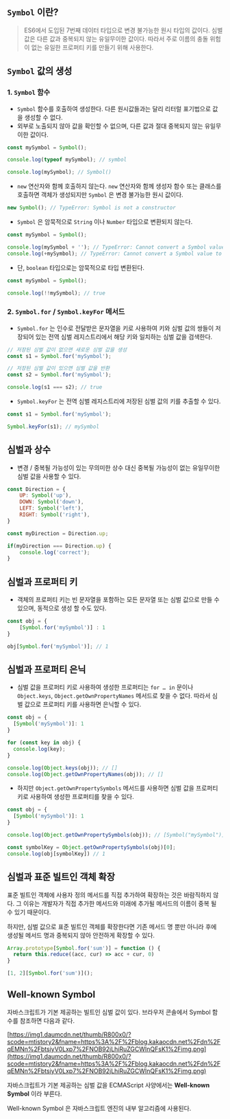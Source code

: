 ## `Symbol` 이란?


> ES6에서 도입된 7번째 데이터 타입으로 변경 불가능한 원시 타입의 값이다. 심벌 값은 다른 값과 중복되지 않는 유일무이한 값이다. 따라서 주로 이름의 충돌 위험이 없는 유일한 프로퍼티 키를 만들기 위해 사용한다.
>

## `Symbol` 값의 생성


### 1. `Symbol` 함수

- `Symbol` 함수를 호출하여 생성한다. 다른 원시값들과는 달리 리터럴 표기법으로 값을 생성할 수 없다.
- 외부로 노출되지 않아 값을 확인할 수 없으며, 다른 값과 절대 중복되지 않는 유일무이한 값이다.

```jsx
const mySymbol = Symbol();

console.log(typeof mySymbol); // symbol

console.log(mySymbol); // Symbol()
```

- `new` 연산자와 함께 호출하지 않는다. `new` 연산자와 함께 생성자 함수 또는 클래스를 호출하면 객체가 생성되지만 `Symbol` 은 변경 불가능한 원시 값이다.

```jsx
new Symbol(); // TypeError: Symbol is not a constructor
```

- `Symbol` 은 암묵적으로 `String` 이나 `Number` 타입으로 변환되지 않는다.

```jsx
const mySymbol = Symbol();

console.log(mySymbol + ''); // TypeError: Cannot convert a Symbol value to string
console.log(+mySymbol); // TypeError: Cannot convert a Symbol value to number
```

- 단, `boolean` 타입으로는 암묵적으로 타입 변환된다.

```jsx
const mySymbol = Symbol();

console.log(!!mySymbol); // true
```

### 2. `Symbol.for` / `Symbol.keyFor` 메서드

- `Symbol.for` 는 인수로 전달받은 문자열을 키로 사용하여 키와 심벌 값의 쌍들이 저장되어 있는 전역 심벌 레지스트리에서 해당 키와 일치하는 심벌 값을 검색한다.

```jsx
// 저장된 심벌 값이 없으면 새로운 심벌 값을 생성
const s1 = Symbol.for('mySymbol');

// 저장된 심벌 값이 있으면 심벌 값을 반환
const s2 = Symbol.for('mySymbol');

console.log(s1 === s2); // true
```

- `Symbol.keyFor` 는 전역 심벌 레지스트리에 저장된 심벌 값의 키를 추출할 수 있다.

```jsx
const s1 = Symbol.for('mySymbol');

Symbol.keyFor(s1); // mySymbol
```

## 심벌과 상수


- 변경 / 중복될 가능성이 있는 무의미한 상수 대신 중복될 가능성이 없는 유일무이한 심벌 값을 사용할 수 있다.

```jsx
const Direction = {
	UP: Symbol('up'),
	DOWN: Symbol('down'),
	LEFT: Symbol('left'),
	RIGHT: Symbol('right'),
}

const myDirection = Direction.up;

if(myDirection === Direction.up) {
	console.log('correct');
}
```

## 심벌과 프로퍼티 키


- 객체의 프로퍼티 키는 빈 문자열을 포함하는 모든 문자열 또는 심벌 값으로 만들 수 있으며, 동적으로 생성 할 수도 있다.

```jsx
const obj = {
	[Symbol.for('mySymbol')] : 1
}

obj[Symbol.for('mySymbol')]; // 1
```

## 심벌과 프로퍼티 은닉


- 심벌 값을 프로퍼티 키로 사용하여 생성한 프로퍼티는 `for … in` 문이나 `Object.keys`, `Object.getOwnPropertyNames` 메서드로 찾을 수 없다. 따라서 심벌 값으로 프로퍼티 키를 사용하면 은닉할 수 있다.

```jsx
const obj = {
  [Symbol('mySymbol')]: 1
}

for (const key in obj) {
  console.log(key); 
}

console.log(Object.keys(obj)); // []
console.log(Object.getOwnPropertyNames(obj)); // []

```

- 하지만 `Object.getOwnPropertySymbols` 메서드를 사용하면 심벌 값을 프로퍼티 키로 사용하여 생성한 프로퍼티를 찾을 수 있다.

```jsx
const obj = {
  [Symbol('mySymbol')]: 1
}

console.log(Object.getOwnPropertySymbols(obj)); // [Symbol("mySymbol")]

const symbolKey = Object.getOwnPropertySymbols(obj)[0];
console.log(obj[symbolKey]) // 1
```

## 심벌과 표준 빌트인 객체 확장


표준 빌트인 객체에 사용자 정의 메서드를 직접 추가하여 확장하는 것은 바람직하지 않다. 그 이유는 개발자가 직접 추가한 메서드와 미래에 추가될 메서드의 이름이 중복 될 수 있기 때문이다.

하지만, 심벌 값으로 표준 빌트인 객체를 확장한다면 기존 메서드 명 뿐만 아니라 후에 생성될 메서드 명과 중복되지 않아 안전하게 확장할 수 있다.

```jsx
Array.prototype[Symbol.for('sum')] = function () {
  return this.reduce((acc, cur) => acc + cur, 0)
}

[1, 2][Symbol.for('sum')]();

```

## Well-known Symbol


자바스크립트가 기본 제공하는 빌트인 심벌 값이 있다. 브라우저 콘솔에서 Symbol 함수를 참조하면 다음과 같다.

[https://img1.daumcdn.net/thumb/R800x0/?scode=mtistory2&fname=https%3A%2F%2Fblog.kakaocdn.net%2Fdn%2FqEMNn%2FbtsiyV0Lxp7%2FNOB92jLhiRuZGCWInQFsK1%2Fimg.png](https://img1.daumcdn.net/thumb/R800x0/?scode=mtistory2&fname=https%3A%2F%2Fblog.kakaocdn.net%2Fdn%2FqEMNn%2FbtsiyV0Lxp7%2FNOB92jLhiRuZGCWInQFsK1%2Fimg.png)

자바스크립트가 기본 제공하는 심벌 값을 ECMAScript 사양에서는 **Well-known Symbol** 이라 부른다.

Well-known Symbol 은 자바스크립트 엔진의 내부 알고리즘에 사용된다.